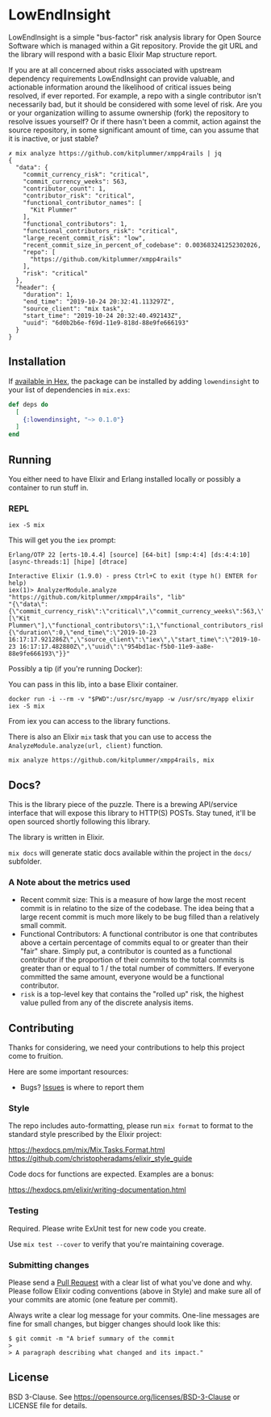 # LowEndInsight

LowEndInsight is a simple "bus-factor" risk analysis library for Open
Source Software which is managed within a Git repository.  Provide the
git URL and the library will respond with a basic Elixir Map structure report.

If you are at all concerned about risks associated with upstream
dependency requirements LowEndInsight can provide valuable, and
actionable information around the likelihood of critical issues being
resolved, if ever reported.  For example, a repo with a single
contributor isn't necessarily bad, but it should be considered with some
level of risk.  Are you or your organization willing to assume ownership
(fork) the repository to resolve issues yourself?  Or if there hasn't
been a commit, action against the source repository, in some significant
amount of time, can you assume that it is inactive, or just stable?

```
✗ mix analyze https://github.com/kitplummer/xmpp4rails | jq
{
  "data": {
    "commit_currency_risk": "critical",
    "commit_currency_weeks": 563,
    "contributor_count": 1,
    "contributor_risk": "critical",
    "functional_contributor_names": [
      "Kit Plummer"
    ],
    "functional_contributors": 1,
    "functional_contributors_risk": "critical",
    "large_recent_commit_risk": "low",
    "recent_commit_size_in_percent_of_codebase": 0.003683241252302026,
    "repo": [
      "https://github.com/kitplummer/xmpp4rails"
    ],
    "risk": "critical"
  },
  "header": {
    "duration": 1,
    "end_time": "2019-10-24 20:32:41.113297Z",
    "source_client": "mix task",
    "start_time": "2019-10-24 20:32:40.492143Z",
    "uuid": "6d0b2b6e-f69d-11e9-818d-88e9fe666193"
  }
}
```

## Installation

If [available in Hex](https://hex.pm/docs/publish), the package can be installed
by adding `lowendinsight` to your list of dependencies in `mix.exs`:

```elixir
def deps do
  [
    {:lowendinsight, "~> 0.1.0"}
  ]
end
```

## Running

You either need to have Elixir and Erlang installed locally or possibly
a container to run stuff in.

### REPL

```
iex -S mix
```

This will get you the `iex` prompt:

```
Erlang/OTP 22 [erts-10.4.4] [source] [64-bit] [smp:4:4] [ds:4:4:10] [async-threads:1] [hipe] [dtrace]

Interactive Elixir (1.9.0) - press Ctrl+C to exit (type h() ENTER for help)
iex(1)> AnalyzerModule.analyze "https://github.com/kitplummer/xmpp4rails", "lib"
"{\"data\":{\"commit_currency_risk\":\"critical\",\"commit_currency_weeks\":563,\"contributor_count\":1,\"contributor_risk\":\"critical\",\"functional_contributor_names\":[\"Kit Plummer\"],\"functional_contributors\":1,\"functional_contributors_risk\":\"critical\",\"large_recent_commit_risk\":\"low\",\"recent_commit_size_in_percent_of_codebase\":0.003683241252302026,\"repo\":\"https://github.com/kitplummer/xmpp4rails\",\"risk\":\"critical\"},\"header\":{\"duration\":0,\"end_time\":\"2019-10-23 16:17:17.921286Z\",\"source_client\":\"iex\",\"start_time\":\"2019-10-23 16:17:17.482880Z\",\"uuid\":\"954bd1ac-f5b0-11e9-aa8e-88e9fe666193\"}}"
```

Possibly a tip (if you're running Docker):

You can pass in this lib, into a base Elixir container.

```
docker run -i --rm -v "$PWD":/usr/src/myapp -w /usr/src/myapp elixir iex -S mix
```

From iex you can access to the library functions.

There is also an Elixir `mix` task that you can use to access the
`AnalyzeModule.analyze(url, client)` function.

```
mix analyze https://github.com/kitplummer/xmpp4rails, mix
```

## Docs?

This is the library piece of the puzzle.  There is a brewing API/service
interface that will expose this library to HTTP(S) POSTs.  Stay tuned,
it'll be open sourced shortly following this library.

The library is written in Elixir.

`mix docs` will generate static docs available within the project in the `docs/` subfolder.

### A Note about the metrics used
* Recent commit size: This is a measure of how large the most recent commit is in relatino to the size of the codebase. The idea being that a large recent commit is much more likely to be bug filled than a relatively small commit.
* Functional Contributors: A functional contributor is one that contributes above a certain percentage of commits equal to or greater than their "fair" share. Simply put, a contributor is counted as a functional contributor if the proportion of their commits to the total commits is greater than or equal to 1 / the total number of committers.  If everyone committed the same amount, everyone would be a functional contributor.
* `risk` is a top-level key that contains the "rolled up" risk, the
  highest value pulled from any of the discrete analysis items.

## Contributing

Thanks for considering, we need your contributions to help this project come to fruition.

Here are some important resources:

  * Bugs? [Issues](https://bitbucket.org/kitplummer/lowendinsight/issues/new) is where to report them

### Style

The repo includes auto-formatting, please run `mix format` to format to
the standard style prescribed by the Elixir project:

https://hexdocs.pm/mix/Mix.Tasks.Format.html
https://github.com/christopheradams/elixir_style_guide

Code docs for functions are expected.  Examples are a bonus:

https://hexdocs.pm/elixir/writing-documentation.html

### Testing

Required. Please write ExUnit test for new code you create.

Use `mix test --cover` to verify that you're maintaining coverage.

### Submitting changes

Please send a [Pull Request](https://bitbucket.org/kitplummer/lowendinsight/pull-requests/) with a clear list of what you've done and why. Please follow Elixir coding conventions (above in Style) and make sure all of your commits are atomic (one feature per commit).

Always write a clear log message for your commits. One-line messages are fine for small changes, but bigger changes should look like this:

    $ git commit -m "A brief summary of the commit
    >
    > A paragraph describing what changed and its impact."

## License

BSD 3-Clause.  See https://opensource.org/licenses/BSD-3-Clause or LICENSE file for details.
